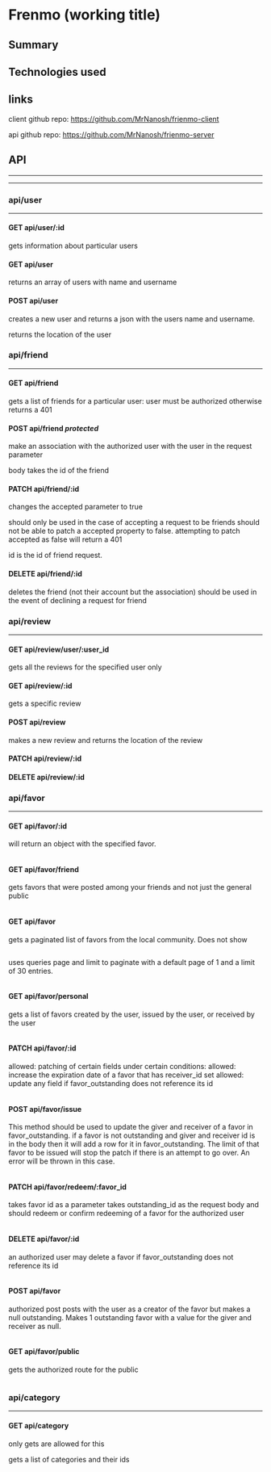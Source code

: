 # Frenmo (working title)

## Summary

## Technologies used

## links

client github repo: https://github.com/MrNanosh/frienmo-client

api github repo: https://github.com/MrNanosh/frienmo-server

## API

---

---

### api/user

---

#### GET api/user/:id

gets information about particular users

#### GET api/user

returns an array of users with name and username

#### POST api/user

creates a new user and returns a json with the users name and username.

returns the location of the user

### api/friend

---

#### GET api/friend

gets a list of friends for a particular user:
user must be authorized otherwise returns a 401

#### POST api/friend <i>protected</i>

make an association with the authorized user with the user in the request
parameter

body takes the id of the friend

#### PATCH api/friend/:id

changes the accepted parameter to true

should only be used in the case of accepting a request to be friends
should not be able to patch a accepted property to false.
attempting to patch accepted as false will return a 401

id is the id of friend request.

#### DELETE api/friend/:id

deletes the friend (not their account but the association)
should be used in the event of declining a request for friend

### api/review

---

#### GET api/review/user/:user_id

gets all the reviews for the specified user only

#### GET api/review/:id

gets a specific review

#### POST api/review

makes a new review and returns the location of the review

#### PATCH api/review/:id

#### DELETE api/review/:id

### api/favor

---

#### GET api/favor/:id

will return an object with the specified favor.

```

```

#### GET api/favor/friend

gets favors that were posted among your friends and not just the general public

```

```

#### GET api/favor

gets a paginated list of favors from the local community.
Does not show

```

```

uses queries page and limit to paginate with a default page of 1
and a limit of 30 entries.

```

```

#### GET api/favor/personal

gets a list of favors created by the user, issued by the user, or received by the user

```

```

#### PATCH api/favor/:id

allowed: patching of certain fields under certain conditions:
allowed: increase the expiration date of a favor that has receiver_id set
allowed: update any field if favor_outstanding does not reference its id

```

```

#### POST api/favor/issue

This method should be used to update the giver and receiver of a favor in
favor_outstanding. if a favor is not outstanding and giver and receiver id is in the body then it will
add a row for it in favor_outstanding. The limit of that favor to be issued
will stop the patch if there is an attempt to go over. An error will be thrown in this case.

```

```

#### PATCH api/favor/redeem/:favor_id

takes favor id as a parameter
takes outstanding_id as the request body and should redeem or confirm redeeming
of a favor for the authorized user

```

```

#### DELETE api/favor/:id

an authorized user may delete a favor if favor_outstanding does not reference its id

```

```

#### POST api/favor

authorized post posts with the user as a creator of the favor but
makes a null outstanding. Makes 1 outstanding favor with a value
for the giver and receiver as null.

```

```

#### GET api/favor/public

gets the authorized route for the public

```

```

### api/category

---

#### GET api/category

only gets are allowed for this

gets a list of categories and their ids
